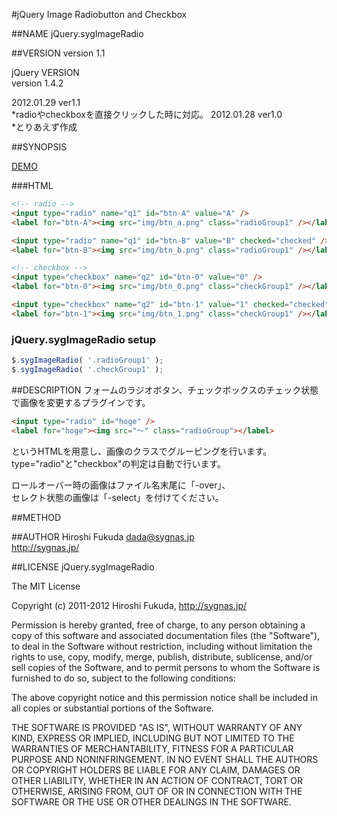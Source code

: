 #jQuery Image Radiobutton and Checkbox

##NAME
jQuery.sygImageRadio

##VERSION
version 1.1

jQuery VERSION  
version 1.4.2

2012.01.29 ver1.1  
*radioやcheckboxを直接クリックした時に対応。
2012.01.28 ver1.0  
*とりあえず作成

##SYNOPSIS

[DEMO](http://sygnas.jp/dl/javascript/jquery.syg_imageradio/demo/example.html)
	
###HTML
``` html
<!-- radio -->
<input type="radio" name="q1" id="btn-A" value="A" />
<label for="btn-A"><img src="img/btn_a.png" class="radioGroup1" /></label>

<input type="radio" name="q1" id="btn-B" value="B" checked="checked" />
<label for="btn-B"><img src="img/btn_b.png" class="radioGroup1" /></label>

<!-- checkbox -->
<input type="checkbox" name="q2" id="btn-0" value="0" />
<label for="btn-0"><img src="img/btn_0.png" class="checkGroup1" /></label>

<input type="checkbox" name="q2" id="btn-1" value="1" checked="checked" />
<label for="btn-1"><img src="img/btn_1.png" class="checkGroup1" /></label>
```

### jQuery.sygImageRadio setup
``` js
$.sygImageRadio( '.radioGroup1' );
$.sygImageRadio( '.checkGroup1' );
```

##DESCRIPTION
フォームのラジオボタン、チェックボックスのチェック状態で画像を変更するプラグインです。

``` html
<input type="radio" id="hoge" />
<label for="hoge"><img src="～" class="radioGroup"></label>
```

というHTMLを用意し、画像のクラスでグルーピングを行います。  
type="radio"と"checkbox"の判定は自動で行います。

ロールオーバー時の画像はファイル名末尾に「-over」、  
セレクト状態の画像は「-select」を付けてください。

##METHOD

##AUTHOR
Hiroshi Fukuda <dada@sygnas.jp>  
http://sygnas.jp/

##LICENSE
jQuery.sygImageRadio

The MIT License

Copyright (c) 2011-2012 Hiroshi Fukuda, http://sygnas.jp/

Permission is hereby granted, free of charge, to any person obtaining a copy
of this software and associated documentation files (the "Software"), to deal
in the Software without restriction, including without limitation the rights
to use, copy, modify, merge, publish, distribute, sublicense, and/or sell
copies of the Software, and to permit persons to whom the Software is
furnished to do so, subject to the following conditions:

The above copyright notice and this permission notice shall be included in
all copies or substantial portions of the Software.

THE SOFTWARE IS PROVIDED "AS IS", WITHOUT WARRANTY OF ANY KIND, EXPRESS OR
IMPLIED, INCLUDING BUT NOT LIMITED TO THE WARRANTIES OF MERCHANTABILITY,
FITNESS FOR A PARTICULAR PURPOSE AND NONINFRINGEMENT. IN NO EVENT SHALL THE
AUTHORS OR COPYRIGHT HOLDERS BE LIABLE FOR ANY CLAIM, DAMAGES OR OTHER
LIABILITY, WHETHER IN AN ACTION OF CONTRACT, TORT OR OTHERWISE, ARISING FROM,
OUT OF OR IN CONNECTION WITH THE SOFTWARE OR THE USE OR OTHER DEALINGS IN
THE SOFTWARE.
